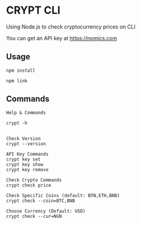 # CRYPT CLI

Using Node.js to check cryptocurrency prices on CLI

You can get an API key at https://nomics.com

## Usage

```
npm install

npm link
```

## Commands

```
Help & Commands

crypt -h


Check Version
crypt --version

API Key Commands
crypt key set
crypt key show
crypt key remove

Check Crypto Commands
crypt check price

Check Specific Coins (default: BTN,ETH,BNB)
crypt check --coin=BTC,BNB

Choose Currency (Default: USD)
crypt check --cur=NGN

```
